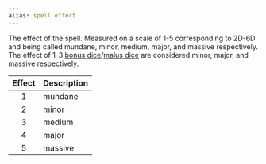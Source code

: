 ```yaml
---
alias: spell effect
---
```

   
The effect of the spell. Measured on a scale of 1-5 corresponding to 2D-6D and being called mundane, minor, medium, major, and massive respectively. The effect of 1-3 [bonus dice](../../Rolling%20Dice/Bonus%20Dice.md)/[malus dice](../../Rolling%20Dice/Malus%20Dice.md) are considered minor, major, and massive respectively.   
   
| Effect | Description |   
|:------:|:----------- |   
|   1    | mundane     |   
|   2    | minor       |   
|   3    | medium      |   
|   4    | major       |   
|   5    | massive     |